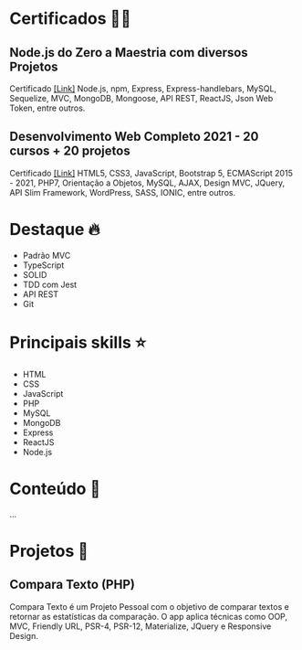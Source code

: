 # Certificados :man_student:
## Node.js do Zero a Maestria com diversos Projetos
Certificado [[Link]](https://www.udemy.com/certificate/UC-e0ffdd67-80f8-481d-be93-1112c294047e/)
Node.js, npm, Express, Express-handlebars, MySQL, Sequelize, MVC, MongoDB, Mongoose, API REST, ReactJS, Json Web Token, entre outros.

## Desenvolvimento Web Completo 2021 - 20 cursos + 20 projetos
Certificado [[Link]](https://www.udemy.com/certificate/UC-d2a53415-6284-4828-8291-ba1e2e8e10f6/)
HTML5, CSS3, JavaScript, Bootstrap 5, ECMAScript 2015 - 2021, PHP7, Orientação a Objetos, MySQL, AJAX, Design MVC, JQuery, API Slim Framework, WordPress, SASS, IONIC, entre outros.

# Destaque :fire:
- Padrão MVC
- TypeScript
- SOLID
- TDD com Jest
- API REST
- Git

# Principais skills :star:
- HTML
- CSS
- JavaScript
- PHP
- MySQL
- MongoDB
- Express
- ReactJS
- Node.js

# Conteúdo :notebook:
...

# Projetos :telescope:
## Compara Texto (PHP)
Compara Texto é um Projeto Pessoal com o objetivo de comparar textos e retornar as estatísticas da comparação.
O app aplica técnicas como OOP, MVC, Friendly URL, PSR-4, PSR-12, Materialize, JQuery e Responsive Design.
